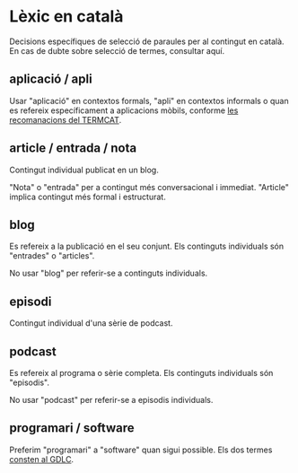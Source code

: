 # Lèxic en català

Decisions específiques de selecció de paraules per al contingut en català. En cas de dubte sobre selecció de termes, consultar aquí.

## aplicació / apli

Usar "aplicació" en contextos formals, "apli" en contextos informals o quan es refereix específicament a aplicacions mòbils, conforme [les recomanacions del TERMCAT](https://www.termcat.cat/ca/diccionaris-en-linia/171/fitxa/Mjc2NDY2MQ%3D%3D).

## article / entrada / nota

Contingut individual publicat en un blog.

"Nota" o "entrada" per a contingut més conversacional i immediat. "Article" implica contingut més formal i estructurat.

## blog

Es refereix a la publicació en el seu conjunt. Els continguts individuals són "entrades" o "articles".

No usar "blog" per referir-se a continguts individuals.

## episodi

Contingut individual d'una sèrie de podcast.

## podcast

Es refereix al programa o sèrie completa. Els continguts individuals són "episodis".

No usar "podcast" per referir-se a episodis individuals.

## programari / software

Preferim "programari" a "software" quan sigui possible. Els dos termes [consten al GDLC](https://diccionari.cat/GDLC/software).
